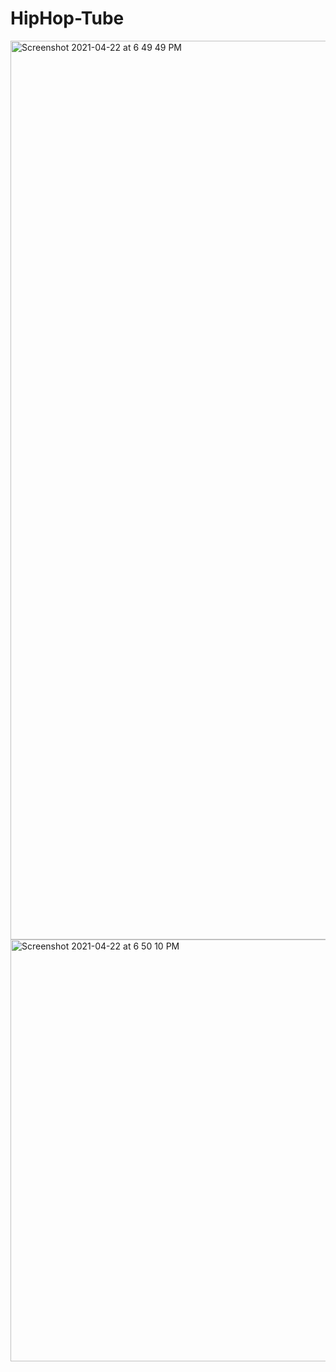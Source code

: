 # HipHop-Tube

<img width="1438" alt="Screenshot 2021-04-22 at 6 49 49 PM" src="https://user-images.githubusercontent.com/77113737/115753946-050e9700-a39c-11eb-8065-abefbf327812.png">

<img width="675" alt="Screenshot 2021-04-22 at 6 50 10 PM" src="https://user-images.githubusercontent.com/77113737/115753958-09d34b00-a39c-11eb-883a-4aab0b924811.png">
